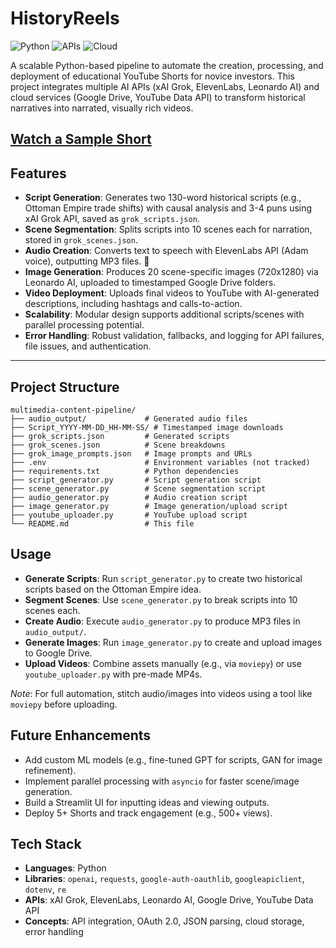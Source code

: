# HistoryReels

![Python](https://img.shields.io/badge/Python-3.9+-blue.svg) ![APIs](https://img.shields.io/badge/APIs-xAI%20|%20ElevenLabs%20|%20Leonardo-orange.svg) ![Cloud](https://img.shields.io/badge/Cloud-Google%20Drive%20|%20YouTube-green.svg)

A scalable Python-based pipeline to automate the creation, processing, and deployment of educational YouTube Shorts for novice investors. This project integrates multiple AI APIs (xAI Grok, ElevenLabs, Leonardo AI) and cloud services (Google Drive, YouTube Data API) to transform historical narratives into narrated, visually rich videos.

**[Watch a Sample Short](https://www.youtube.com/@TheHistoryOfGains)**
---

## Features

- **Script Generation**: Generates two 130-word historical scripts (e.g., Ottoman Empire trade shifts) with causal analysis and 3-4 puns using xAI Grok API, saved as `grok_scripts.json`.
- **Scene Segmentation**: Splits scripts into 10 scenes each for narration, stored in `grok_scenes.json`.
- **Audio Creation**: Converts text to speech with ElevenLabs API (Adam voice), outputting MP3 files.

- **Image Generation**: Produces 20 scene-specific images (720x1280) via Leonardo AI, uploaded to timestamped Google Drive folders.
- **Video Deployment**: Uploads final videos to YouTube with AI-generated descriptions, including hashtags and calls-to-action.
- **Scalability**: Modular design supports additional scripts/scenes with parallel processing potential.
- **Error Handling**: Robust validation, fallbacks, and logging for API failures, file issues, and authentication.

---

## Project Structure
```
multimedia-content-pipeline/
├── audio_output/             # Generated audio files
├── Script_YYYY-MM-DD_HH-MM-SS/ # Timestamped image downloads
├── grok_scripts.json         # Generated scripts
├── grok_scenes.json          # Scene breakdowns
├── grok_image_prompts.json   # Image prompts and URLs
├── .env                      # Environment variables (not tracked)
├── requirements.txt          # Python dependencies
├── script_generator.py       # Script generation script
├── scene_generator.py        # Scene segmentation script
├── audio_generator.py        # Audio creation script
├── image_generator.py        # Image generation/upload script
├── youtube_uploader.py       # YouTube upload script
└── README.md                 # This file
```

## Usage

- **Generate Scripts**: Run `script_generator.py` to create two historical scripts based on the Ottoman Empire idea.
- **Segment Scenes**: Use `scene_generator.py` to break scripts into 10 scenes each.
- **Create Audio**: Execute `audio_generator.py` to produce MP3 files in `audio_output/`.
- **Generate Images**: Run `image_generator.py` to create and upload images to Google Drive.
- **Upload Videos**: Combine assets manually (e.g., via `moviepy`) or use `youtube_uploader.py` with pre-made MP4s.

*Note*: For full automation, stitch audio/images into videos using a tool like `moviepy` before uploading.

## Future Enhancements

- Add custom ML models (e.g., fine-tuned GPT for scripts, GAN for image refinement).
- Implement parallel processing with `asyncio` for faster scene/image generation.
- Build a Streamlit UI for inputting ideas and viewing outputs.
- Deploy 5+ Shorts and track engagement (e.g., 500+ views).

## Tech Stack

- **Languages**: Python
- **Libraries**: `openai`, `requests`, `google-auth-oauthlib`, `googleapiclient`, `dotenv`, `re`
- **APIs**: xAI Grok, ElevenLabs, Leonardo AI, Google Drive, YouTube Data API
- **Concepts**: API integration, OAuth 2.0, JSON parsing, cloud storage, error handling
